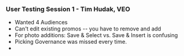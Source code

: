 ### User Testing Session 1 - Tim Hudak, VEO

- Wanted 4 Audiences
- Can't edit existing promos -- you have to remove and add
- For photo additions: Save & Select vs. Save & Insert is confusing
- Picking Governance was missed every time.
- 
